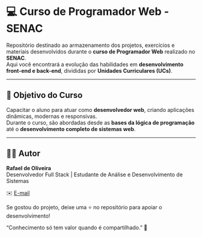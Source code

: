 # 💻 Curso de Programador Web - SENAC

Repositório destinado ao armazenamento dos projetos, exercícios e materiais desenvolvidos durante o **curso de Programador Web** realizado no **SENAC**.  
Aqui você encontrará a evolução das habilidades em **desenvolvimento front-end e back-end**, divididas por **Unidades Curriculares (UCs)**.

---
## 🎯 Objetivo do Curso

Capacitar o aluno para atuar como **desenvolvedor web**, criando aplicações dinâmicas, modernas e responsivas.  
Durante o curso, são abordadas desde as **bases da lógica de programação** até o **desenvolvimento completo de sistemas web**.

---
## 👨‍💻 Autor

**Rafael de Oliveira**  
Desenvolvedor Full Stack | Estudante de Análise e Desenvolvimento de Sistemas  

✉️ [E-mail](orafael49@gmail.com)  

Se gostou do projeto, deixe uma ⭐ no repositório para apoiar o desenvolvimento!

“Conhecimento só tem valor quando é compartilhado.” 💬

